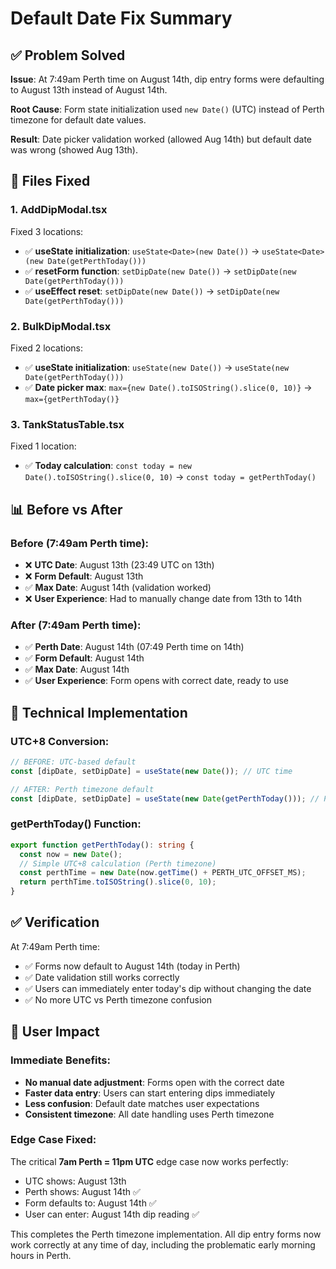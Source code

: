 # Default Date Fix Summary

## ✅ Problem Solved

**Issue**: At 7:49am Perth time on August 14th, dip entry forms were defaulting to August 13th instead of August 14th.

**Root Cause**: Form state initialization used `new Date()` (UTC) instead of Perth timezone for default date values.

**Result**: Date picker validation worked (allowed Aug 14th) but default date was wrong (showed Aug 13th).

## 🚀 Files Fixed

### 1. **AddDipModal.tsx** 
Fixed 3 locations:
- ✅ **useState initialization**: `useState<Date>(new Date())` → `useState<Date>(new Date(getPerthToday()))`
- ✅ **resetForm function**: `setDipDate(new Date())` → `setDipDate(new Date(getPerthToday()))`
- ✅ **useEffect reset**: `setDipDate(new Date())` → `setDipDate(new Date(getPerthToday()))`

### 2. **BulkDipModal.tsx**
Fixed 2 locations:
- ✅ **useState initialization**: `useState(new Date())` → `useState(new Date(getPerthToday()))`
- ✅ **Date picker max**: `max={new Date().toISOString().slice(0, 10)}` → `max={getPerthToday()}`

### 3. **TankStatusTable.tsx**
Fixed 1 location:
- ✅ **Today calculation**: `const today = new Date().toISOString().slice(0, 10)` → `const today = getPerthToday()`

## 📊 Before vs After

### Before (7:49am Perth time):
- ❌ **UTC Date**: August 13th (23:49 UTC on 13th)
- ❌ **Form Default**: August 13th 
- ✅ **Max Date**: August 14th (validation worked)
- ❌ **User Experience**: Had to manually change date from 13th to 14th

### After (7:49am Perth time):
- ✅ **Perth Date**: August 14th (07:49 Perth time on 14th)
- ✅ **Form Default**: August 14th
- ✅ **Max Date**: August 14th
- ✅ **User Experience**: Form opens with correct date, ready to use

## 🎯 Technical Implementation

### UTC+8 Conversion:
```typescript
// BEFORE: UTC-based default
const [dipDate, setDipDate] = useState(new Date()); // UTC time

// AFTER: Perth timezone default  
const [dipDate, setDipDate] = useState(new Date(getPerthToday())); // Perth time
```

### getPerthToday() Function:
```typescript
export function getPerthToday(): string {
  const now = new Date();
  // Simple UTC+8 calculation (Perth timezone)
  const perthTime = new Date(now.getTime() + PERTH_UTC_OFFSET_MS);
  return perthTime.toISOString().slice(0, 10);
}
```

## ✅ Verification

At 7:49am Perth time:
- ✅ Forms now default to August 14th (today in Perth)
- ✅ Date validation still works correctly
- ✅ Users can immediately enter today's dip without changing the date
- ✅ No more UTC vs Perth timezone confusion

## 🎉 User Impact

### Immediate Benefits:
- **No manual date adjustment**: Forms open with the correct date
- **Faster data entry**: Users can start entering dips immediately
- **Less confusion**: Default date matches user expectations
- **Consistent timezone**: All date handling uses Perth timezone

### Edge Case Fixed:
The critical **7am Perth = 11pm UTC** edge case now works perfectly:
- UTC shows: August 13th 
- Perth shows: August 14th ✅
- Form defaults to: August 14th ✅
- User can enter: August 14th dip reading ✅

This completes the Perth timezone implementation. All dip entry forms now work correctly at any time of day, including the problematic early morning hours in Perth.